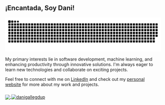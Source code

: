 <!-- 
![Alt text](img/project.png) -->
## ¡Encantada, Soy Dani!

![Alt text](img/grid-snake.svg)

My primary interests lie in software development, machine learning, and enhancing productivity through innovative solutions. I'm always eager to learn new technologies and collaborate on exciting projects.

Feel free to connect with me on [LinkedIn](https://www.linkedin.com/in/danigallegdup/) and check out my [personal website](https://danigallegdup.github.io/) for more about my work and projects.



<div align="left">
 <h3 align="left"></h3>
 <a href="https://github.com/danigallegdup">
  <img height="150em" align="center" src="https://github-readme-stats.vercel.app/api/top-langs/?username=danigallegdup&layout=compact&langs_count=7&theme=merko&hide=HTML,makefile,cmake"/>
  <img height="150em" align="center" src="https://github-readme-streak-stats.herokuapp.com/?user=danigallegdup&theme=merko" alt="danigallegdup">
 </a>
</div>







<!--

<picture>
  <source media="(prefers-color-scheme: dark)" srcset="https://raw.githubusercontent.com/danigallegdup/danigallegdup/output/github-contribution-grid-snake-dark.svg">
  <source media="(prefers-color-scheme: light)" srcset="https://raw.githubusercontent.com/danigallegdup/danigallegdup/output/github-contribution-grid-snake.svg">
  <img alt="github contribution grid snake animation" src="https://raw.githubusercontent.com/danigallegdup/danigallegdup/output/github-contribution-grid-snake.svg">
</picture>

_generated with [Platane/snk](https://github.com/Platane/snk)_

**danigallegdup/danigallegdup** is a ✨ _special_ ✨ repository because its `README.md` (this file) appears on your GitHub profile.

Here are some ideas to get you started:

- 🔭 I’m currently working on ...
- 🌱 I’m currently learning ...
- 👯 I’m looking to collaborate on ...
- 🤔 I’m looking for help with ...
- 💬 Ask me about ...
- 📫 How to reach me: ...
- 😄 Pronouns: ...
- ⚡ Fun fact: ...
-->
